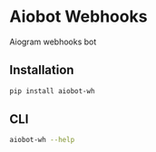 # Aiobot Webhooks

Aiogram webhooks bot
## Installation

```bash
pip install aiobot-wh
```

## CLI

```bash
aiobot-wh --help
```
